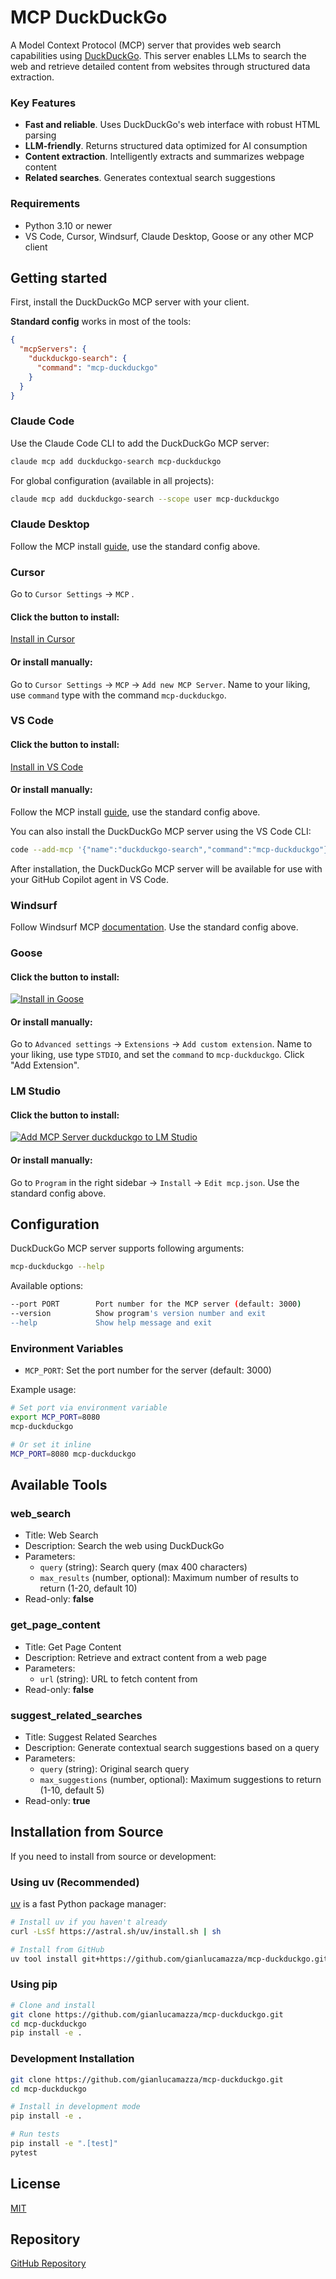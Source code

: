 # MCP DuckDuckGo

A Model Context Protocol (MCP) server that provides web search capabilities using [DuckDuckGo](https://duckduckgo.com). This server enables LLMs to search the web and retrieve detailed content from websites through structured data extraction.

### Key Features
- **Fast and reliable**. Uses DuckDuckGo's web interface with robust HTML parsing
- **LLM-friendly**. Returns structured data optimized for AI consumption
- **Content extraction**. Intelligently extracts and summarizes webpage content
- **Related searches**. Generates contextual search suggestions

### Requirements
- Python 3.10 or newer
- VS Code, Cursor, Windsurf, Claude Desktop, Goose or any other MCP client

## Getting started

First, install the DuckDuckGo MCP server with your client.

**Standard config** works in most of the tools:

```json
{
  "mcpServers": {
    "duckduckgo-search": {
      "command": "mcp-duckduckgo"
    }
  }
}
```

### Claude Code

Use the Claude Code CLI to add the DuckDuckGo MCP server:
```bash
claude mcp add duckduckgo-search mcp-duckduckgo
```

For global configuration (available in all projects):
```bash
claude mcp add duckduckgo-search --scope user mcp-duckduckgo
```

### Claude Desktop

Follow the MCP install [guide](https://modelcontextprotocol.io/quickstart/user), use the standard config above.

### Cursor

Go to `Cursor Settings` -> `MCP` .

#### Click the button to install:
[Install in Cursor](https://cursor.com/en/install-mcp?name=DuckDuckGo&config=eyJjb21tYW5kIjoibWNwLWR1Y2tkdWNrZ28ifQ%3D%3D)

#### Or install manually:
Go to `Cursor Settings` -> `MCP` -> `Add new MCP Server`. Name to your liking, use `command` type with the command `mcp-duckduckgo`.

### VS Code

#### Click the button to install:
[Install in VS Code](https://insiders.vscode.dev/redirect?url=vscode%3Amcp%2Finstall%3F%257B%2522name%2522%253A%2522duckduckgo-search%2522%252C%2522command%2522%253A%2522mcp-duckduckgo%2522%257D)

#### Or install manually:
Follow the MCP install [guide](https://code.visualstudio.com/docs/copilot/chat/mcp-servers#_add-an-mcp-server), use the standard config above.

You can also install the DuckDuckGo MCP server using the VS Code CLI:
```bash
code --add-mcp '{"name":"duckduckgo-search","command":"mcp-duckduckgo"}'
```

After installation, the DuckDuckGo MCP server will be available for use with your GitHub Copilot agent in VS Code.

### Windsurf

Follow Windsurf MCP [documentation](https://docs.windsurf.com/windsurf/cascade/mcp). Use the standard config above.

### Goose

#### Click the button to install:
[![Install in Goose](https://block.github.io/goose/img/extension-install-dark.svg)](https://block.github.io/goose/extension?cmd=mcp-duckduckgo&id=duckduckgo&name=DuckDuckGo&description=Search%20the%20web%20and%20extract%20content%20using%20DuckDuckGo)

#### Or install manually:
Go to `Advanced settings` -> `Extensions` -> `Add custom extension`. Name to your liking, use type `STDIO`, and set the `command` to `mcp-duckduckgo`. Click "Add Extension".

### LM Studio

#### Click the button to install:
[![Add MCP Server duckduckgo to LM Studio](https://files.lmstudio.ai/deeplink/mcp-install-light.svg)](https://lmstudio.ai/install-mcp?name=duckduckgo&config=eyJjb21tYW5kIjoibWNwLWR1Y2tkdWNrZ28ifQ%3D%3D)

#### Or install manually:
Go to `Program` in the right sidebar -> `Install` -> `Edit mcp.json`. Use the standard config above.

## Configuration

DuckDuckGo MCP server supports following arguments:

```bash
mcp-duckduckgo --help
```

Available options:
```bash
--port PORT        Port number for the MCP server (default: 3000)
--version          Show program's version number and exit
--help             Show help message and exit
```

### Environment Variables

- `MCP_PORT`: Set the port number for the server (default: 3000)

Example usage:
```bash
# Set port via environment variable
export MCP_PORT=8080
mcp-duckduckgo

# Or set it inline
MCP_PORT=8080 mcp-duckduckgo
```

## Available Tools

### **web_search**
- Title: Web Search
- Description: Search the web using DuckDuckGo
- Parameters:
  - `query` (string): Search query (max 400 characters)
  - `max_results` (number, optional): Maximum number of results to return (1-20, default 10)
- Read-only: **false**

### **get_page_content**
- Title: Get Page Content
- Description: Retrieve and extract content from a web page
- Parameters:
  - `url` (string): URL to fetch content from
- Read-only: **false**

### **suggest_related_searches**
- Title: Suggest Related Searches
- Description: Generate contextual search suggestions based on a query
- Parameters:
  - `query` (string): Original search query
  - `max_suggestions` (number, optional): Maximum suggestions to return (1-10, default 5)
- Read-only: **true**

## Installation from Source

If you need to install from source or development:

### Using uv (Recommended)

[uv](https://github.com/astral-sh/uv) is a fast Python package manager:

```bash
# Install uv if you haven't already
curl -LsSf https://astral.sh/uv/install.sh | sh

# Install from GitHub
uv tool install git+https://github.com/gianlucamazza/mcp-duckduckgo.git
```

### Using pip

```bash
# Clone and install
git clone https://github.com/gianlucamazza/mcp-duckduckgo.git
cd mcp-duckduckgo
pip install -e .
```

### Development Installation

```bash
git clone https://github.com/gianlucamazza/mcp-duckduckgo.git
cd mcp-duckduckgo

# Install in development mode
pip install -e .

# Run tests
pip install -e ".[test]"
pytest
```

## License

[MIT](LICENSE)

## Repository

[GitHub Repository](https://github.com/gianlucamazza/mcp-duckduckgo)